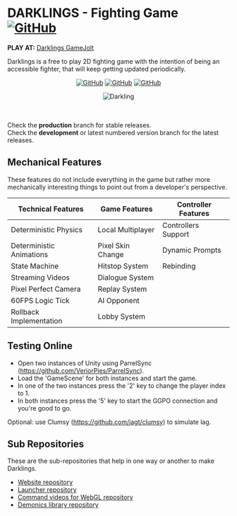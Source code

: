 # DARKLINGS - Fighting Game [![GitHub](https://img.shields.io/badge/ABYSSALS_STUDIOS-blueviolet.svg?logo=data:image/png;base64,iVBORw0KGgoAAAANSUhEUgAAABAAAAAQCAYAAAAf8/9hAAAAAXNSR0IArs4c6QAAANBJREFUOI2lk8ENwyAMRR+fjhJxyCQMgDJ6tgF6iSNDkkptLSERm/9sjBNwJgmA1hqSuo+11oKPnxovLqUAdEm91opfB7CXUs5EQ+Zt25DUzSQNy/uPs/fiJ5H3eYjdq9daiTGyrmsA2Pe911oBbv0xRoBgVfhMl2qeYodWnggwdH+ybhVZY18+aiXfffu9S8YAMPJ8yANm//CgOecQYxxAJjZ/zjlcLvZvEwfYsiyXBE8xSZ8HKaVESolPg3SSfh5lX45BvGAGzuIwQ+C73/kNL939fYMqg7wAAAAASUVORK5CYII=)](https://gamejolt.com/games/darklings/640842)

<b>PLAY AT:</b> [Darklings GameJolt](https://gamejolt.com/games/darklings/640842)

Darklings is a free to play 2D fighting game with the intention of being an accessible fighter, that will keep getting updated periodically.
<div align="center">

[![GitHub](https://img.shields.io/badge/unity_version-2021.3.24-blue)](https://unity3d.com/get-unity/download/archive)
[![GitHub](https://img.shields.io/badge/game_version-0.2.11-brightgreen)](https://gamejolt.com/games/darklings/640842)
[![GitHub](https://img.shields.io/badge/game_views-2.1k-orange)](https://gamejolt.com/games/darklings/640842)
</div>

<p align="center">
  <img src="https://media3.giphy.com/media/JGw9y4Pn1490O3VkxT/giphy.gif?cid=790b7611da446f3f7c5f25b646b16cccdb4f401cdea30cc5&rid=giphy.gif&ct=s" alt="Darkling" />
</p>


<br />
<br />
Check the <b>production</b> branch for stable releases. <br />
Check the <b>development</b> or latest numbered version branch for the latest releases.

## Mechanical Features
These features do not include everything in the game but rather more mechanically interesting things to point out from a developer's perspective. 

**Technical Features**|**Game Features**|**Controller Features**                      
  ------------------|  ------------------|  ------------------|
Deterministic Physics|Local Multiplayer|Controllers Support
Deterministic Animations|Pixel Skin Change|Dynamic Prompts
State Machine|Hitstop System|Rebinding
Streaming Videos|Dialogue System|
Pixel Perfect Camera|Replay System|
60FPS Logic Tick|AI Opponent|
Rollback Implementation|Lobby System|

## Testing Online
- Open two instances of Unity using ParrelSync (https://github.com/VeriorPies/ParrelSync).
- Load the 'GameScene' for both instances and start the game.
- In one of the two instances press the '2' key to change the player index to 1.
- In both instances press the '5' key to start the GGPO connection and you're good to go. 

Optional: use Clumsy (https://github.com/jagt/clumsy) to simulate lag.

## Sub Repositories
These are the sub-repositories that help in one way or another to make Darklings.

 * [Website repository](https://github.com/kidagine/Darklings-Website) <br>
 * [Launcher repository](https://github.com/kidagine/Darklings-FightingGame-Launcher) <br>
 * [Command videos for WebGL repository](https://github.com/kidagine/Darklings-CommandListVideos) <br>
 * [Demonics library repository](https://github.com/kidagine/Demonics-Base-UnityLibrary) <br>


